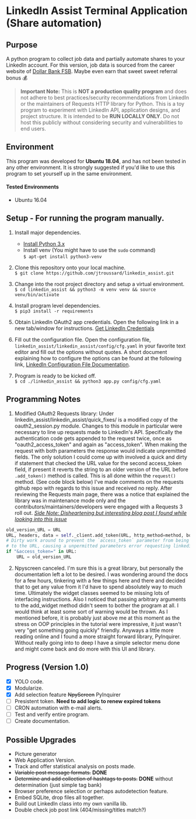 LinkedIn Assist Terminal Application (Share automation)
==================

## Purpose  

A python program to collect job data and partially automate shares to your LinkedIn account. For this version, job data is sourced from the career website of [Dollar Bank FSB](https://dollarbankcareers.dejobs.org/). Maybe even earn that sweet sweet referral bonus :moneybag:
> **Important Note:**
> This is **NOT a production quality program** and does not adhere to best practices/security recommendations from LinkedIn or the maintainers of Requests HTTP library for Python.
> This is a toy program to experiment with LinkedIn API, application designs, and project structure. It is intended to be **RUN LOCALLY ONLY**. Do not host this publicly without considering security and vulnerabilities to end users.

## Environment  

This program was developed for **Ubuntu 18.04**, and has not been tested in any other environment. It is strongly suggested if you'd like to use this program to set yourself up in the same environment.

#### Tested Environments  
- Ubuntu 16.04

## Setup - For running the program manually.  

1. Install major dependencies.  
    -  [Install Python 3.x](https://www.python.org/downloads/)
    -  Install venv (You might have to use the `sudo` command)  
    `$ apt-get install python3-venv`  
    
2. Clone this repository onto your local machine.  
`$ git clone https://github.com/jtroussard/linkedin_assist.git`

3. Change into the root project directory and setup a virtual environment.  
`$ cd linkedin_assist && python3 -m venv venv && source venv/bin/activate`  

4. Install program level dependencies.  
`$ pip3 install -r requirements`  

5. Obtain LinkedIn OAuth2 app credentials. Open the following link in a new tab/window for instructions.
[Get LinkedIn Credentials](https://github.com/jtroussard/linkedin_assist/blob/master/linkedin_assist/docs/get-linkedin-keys.md)  

6. Fill out the configuration file. Open the configuration file, `linkedin_assist/linkedin_assist/config/cfg.yaml` in your favorite text editor and fill out the options without quotes. A short document explaining how to configure the options can be found at the following link, [LinkedIn Configuration File Documentation](https://github.com/jtroussard/linkedin_assist/blob/master/linkedin_assist/docs/configuration-file-documentation.md).  

7. Program is ready to be kicked off.  
`$ cd ./linkedin_assist && python3 app.py config/cfg.yaml`


## Programming Notes  

1. Modified OAuth2 Requests library: Under linkedin_assist/linkedin_assist/quick_fixes/ is a modified copy of the oauth2_session.py module. Changes to this module in particular were necessary to line up requests made to LinkedIn's API. Specifically the authentication code gets appended to the request twice, once as "oauth2_access_token" and again as "access_token". When making the request with both parameters the response would indicate unpremitted fields. The only solution I could come up with involved a quick and dirty if statement that checked the URL value for the second access_token field, if present it reverts the string to an older version of the URL before `.add_token()` method is called. This is all done within the `request()` method. (See code block below) I've made comments on the requests github repo with regards to this issue and received no reply. After reviewing the Requests main page, there was a notice that explained the library was in maintenance mode only and the contributors/maintainers/developers were engaged with a Requests 3 roll out. [*Side Note: Disheartening but interesting blog post I found while looking into this issue*](https://vorpus.org/blog/why-im-not-collaborating-with-kenneth-reitz/)

```python
old_version_URL = URL
URL, headers, data = self._client.add_token(URL, http_method=method, body=data, headers=headers)
# Dirty work around to prevent the `access_token` parameter from being added
# to the URL, causing a unpermitted parameters error requesting linkedin resource.
if "&access_token=" in URL:
    URL = old_version_URL
```

2. Npyscreen canceled. I'm sure this is a great library, but personally the documentation left a lot to be desired. I was wondering around the docs for a few hours, tinkering with a few things here and there and decided that to get any value from it I'd have to spend absolutely way to much time. Ultimately the widget classes seemed to be missing lots of interfacing instructions. Also I noticed that passing arbitrary arguments to the add_widget method didn't seem to bother the program at all. I would think at least some sort of warning would be thrown. As I mentioned before, it is probably just above me at this moment as the stress on OOP principles in the tutorial were impressive, it just wasn't very "get something going quickly" friendly. Anyways a little more reading online and I found a more straight forward library, PyInquirer. Without really going into to deep I have a simple selector menu done and might come back and do more with this UI and library.

## Progress (Version 1.0)  

- [X] YOLO code.
- [X] Modularize.
- [X] Add selection feature ~~NpyScreen~~ PyInquirer
- [ ] Presistent token. **Need to add logic to renew expired tokens**
- [ ] CRON automation with e-mail alerts.
- [ ] Test and verify entire program.
- [ ] Create documentation.

## Possible Upgrades  

- Picture generator
- Web Application Version.
- Track and offer statistical analysis on posts made.
- ~~Variable post message formats.~~ __DONE__
- ~~Determine and add collection of hashtags to posts.~~ __DONE__ without determination (just simple tag bank)
- Browser preference selection or perhaps autodetection feature.
- Embed SQLite, drop files all together.
- Build out LinkedIn class into my own vanilla lib.
- Double check job post link (404/missing/titles match?)
